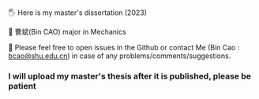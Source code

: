 🖐️ Here is my master's dissertation (2023) 

📝 曹斌(Bin CAO) major in Mechanics 

📨 Please feel free to open issues in the Github or contact Me (Bin Cao : bcao@shu.edu.cn) in case of any problems/comments/suggestions.

### I will upload my master's thesis after it is published, please be patient
